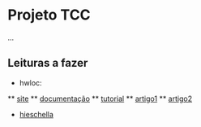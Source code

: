 # Projeto TCC
...


## Leituras a fazer

* hwloc: 

** [site](https://www.open-mpi.org/projects/hwloc/) 
** [documentação](https://www.open-mpi.org/projects/hwloc/doc/)
** [tutorial](https://www.open-mpi.org/projects/hwloc/tutorials/)
** [artigo1](http://www.open-mpi.de/papers/pdp-2010/hwloc-pdp-2010.pdf)
** [artigo2](http://icl.cs.utk.edu/open-mpi/papers/hpcs-2014-hwloc/hpcs-2014-hwloc.pdf)

* [hieschella](https://forge.imag.fr/scm/?group_id=388)
